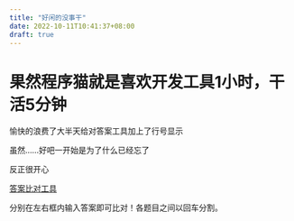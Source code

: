 ```yaml
---
title: "好闲的没事干"
date: 2022-10-11T10:41:37+08:00
draft: true
---
```


# 果然程序猫就是喜欢开发工具1小时，干活5分钟

愉快的浪费了大半天给对答案工具加上了行号显示

虽然……好吧一开始是为了什么已经忘了

反正很开心

[答案比对工具](/ans-check/)

分别在左右框内输入答案即可比对！各题目之间以回车分割。
